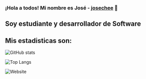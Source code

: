 ### ¡Hola a todos! Mi nombre es José - [josechee](https://www.linkedin.com/in/josechee/) 👋

## Soy estudiante y desarrollador de Software

## Mis estadisticas son:

![GitHub stats](https://github-readme-stats.vercel.app/api?username=josechee&show_icons=true&theme=nord)


![Top Langs](https://github-readme-stats.vercel.app/api/top-langs/?username=josechee&show_icons=true&theme=nord)  

![Website](https://img.shields.io/website?style=plastic&up_color=green&up_message=Ver&url=https%3A%2F%2Fwww.linkedin.com%2Fin%2Fjosechee%2F)